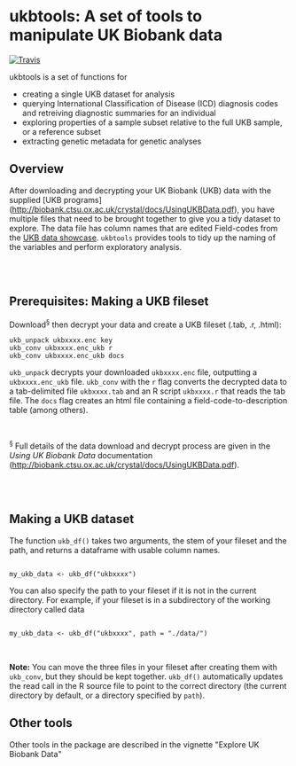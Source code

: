 
# ukbtools: A set of tools to manipulate UK Biobank data

[![Travis](https://img.shields.io/travis/rust-lang/rust.svg)]()

ukbtools is a set of functions for 

- creating a single UKB dataset for analysis
- querying International Classification of Disease (ICD) diagnosis codes and retreiving diagnostic summaries for an individual
- exploring properties of a sample subset relative to the full UKB sample, or a reference subset
- extracting genetic metadata for genetic analyses



## Overview

After downloading and decrypting your UK Biobank (UKB) data with the supplied [UKB programs] (http://biobank.ctsu.ox.ac.uk/crystal/docs/UsingUKBData.pdf), you have multiple files that need to be brought together to give you a tidy dataset to explore. The data file has column names that are edited Field-codes from the [UKB data showcase](http://www.ukbiobank.ac.uk/data-showcase/). `ukbtools` provides tools to tidy up the naming of the variables and perform exploratory analysis.

<br>
<br>



## Prerequisites: Making a UKB fileset

Download<sup>§</sup> then decrypt your data and create a UKB fileset (.tab, .r, .html):

```{bash, eval = FALSE}
ukb_unpack ukbxxxx.enc key
ukb_conv ukbxxxx.enc_ukb r
ukb_conv ukbxxxx.enc_ukb docs

```

`ukb_unpack` decrypts your downloaded `ukbxxxx.enc` file, outputting a `ukbxxxx.enc_ukb` file. `ukb_conv` with the `r` flag converts the decrypted data to a tab-delimited file `ukbxxxx.tab` and an R script `ukbxxxx.r` that reads the tab file. The `docs` flag creates an html file containing a field-code-to-description table (among others).

<br>

<sup>§</sup> Full details of the data download and decrypt process are given in the _Using UK Biobank Data_ documentation (http://biobank.ctsu.ox.ac.uk/crystal/docs/UsingUKBData.pdf).

<br>
<br>



## Making a UKB dataset

The function `ukb_df()` takes two arguments, the stem of your fileset and the path, and returns a dataframe with usable column names.


```{r, eval = FALSE}

my_ukb_data <- ukb_df("ukbxxxx")

```


You can also specify the path to your fileset if it is not in the current directory. For example, if your fileset is in a subdirectory of the working directory called data


```{r, eval = FALSE}

my_ukb_data <- ukb_df("ukbxxxx", path = "./data/")

```

<br>

__Note:__ You can move the three files in your fileset after creating them with `ukb_conv`, but they should be kept together. `ukb_df()` automatically updates the read call in the R source file to point to the correct directory (the current directory by default, or a directory specified by `path`).


## Other tools

Other tools in the package are described in the vignette "Explore UK Biobank Data"
